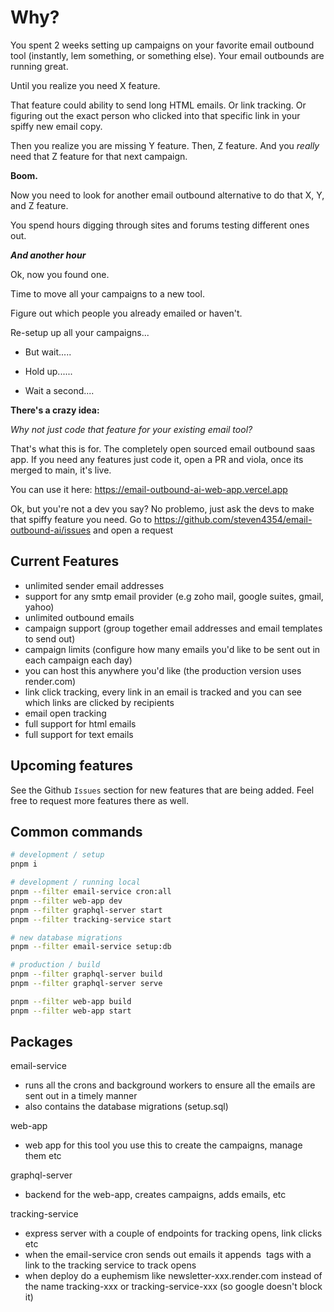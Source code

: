 # Why?

You spent 2 weeks setting up campaigns on your favorite email outbound tool (instantly, lem something, or something else). Your email outbounds are running great. 

Until you realize you need X feature. 

That feature could ability to send long HTML emails. Or link tracking. Or figuring out the exact person who clicked into that specific link in your spiffy new email copy.

Then you realize you are missing Y feature. Then, Z feature. And you _really_ need that Z feature for that next campaign.

**Boom.**

Now you need to look for another email outbound alternative to do that X, Y, and Z feature. 

You spend hours digging through sites and forums testing different ones out.

**_And another hour_**

Ok, now you found one. 

Time to move all your campaigns to a new tool. 

Figure out which people you already emailed or haven't. 

Re-setup up all your campaigns...

- But wait.....

- Hold up......

- Wait a second....

**There's a crazy idea:**

_Why not just code that feature for your existing email tool?_

That's what this is for. The completely open sourced email outbound saas app. If you need any features just code it, open a PR and viola, once its merged to main, it's live.

You can use it here: https://email-outbound-ai-web-app.vercel.app

Ok, but you're not a dev you say? No problemo, just ask the devs to make that spiffy feature you need. Go to https://github.com/steven4354/email-outbound-ai/issues and open a request

## Current Features

- unlimited sender email addresses 
- support for any smtp email provider (e.g zoho mail, google suites, gmail, yahoo)
- unlimited outbound emails
- campaign support (group together email addresses and email templates to send out)
- campaign limits (configure how many emails you'd like to be sent out in each campaign each day)
- you can host this anywhere you'd like (the production version uses render.com)
- link click tracking, every link in an email is tracked and you can see which links are clicked by recipients
- email open tracking
- full support for html emails
- full support for text emails

## Upcoming features

See the Github `Issues` section for new features that are being added. Feel free to request more features there as well.

## Common commands

```bash
# development / setup
pnpm i

# development / running local
pnpm --filter email-service cron:all
pnpm --filter web-app dev
pnpm --filter graphql-server start
pnpm --filter tracking-service start

# new database migrations
pnpm --filter email-service setup:db

# production / build
pnpm --filter graphql-server build
pnpm --filter graphql-server serve

pnpm --filter web-app build
pnpm --filter web-app start
```

## Packages

email-service
- runs all the crons and background workers to ensure all the emails are sent out in a timely manner
- also contains the database migrations (setup.sql)

web-app
- web app for this tool you use this to create the campaigns, manage them etc

graphql-server
- backend for the web-app, creates campaigns, adds emails, etc

tracking-service
- express server with a couple of endpoints for tracking opens, link clicks etc
- when the email-service cron sends out emails it appends <img> tags with a link to the tracking service to track opens
- when deploy do a euphemism like newsletter-xxx.render.com instead of the name tracking-xxx or tracking-service-xxx (so google doesn't block it)
